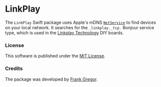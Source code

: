 # LinkPlay

The `LinkPlay` Swift package uses Apple's mDNS [`NetService`](https://developer.apple.com/documentation/foundation/netservice) to find devices on your local network. It searches for the `_linkplay._tcp.` Bonjour service type, which is used in the [Linkplay Technology](https://www.linkplay.com/) DIY boards.

### License
This software is published under the [MIT License](https://phranck.mit-license.org).

### Credits
The package was developed by [Frank Gregor](https://woodbytes.me).